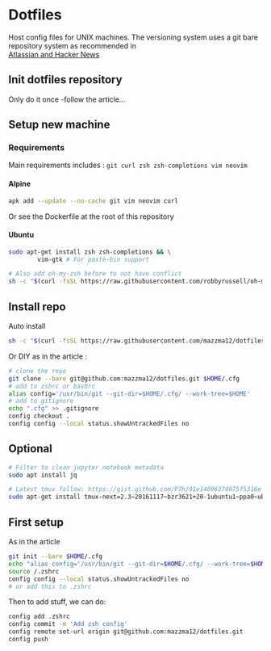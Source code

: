# Dotfiles
Host config files for UNIX machines. The versioning system uses a git bare repository system as recommended in  
[Atlassian and Hacker News](https://developer.atlassian.com/blog/2016/02/best-way-to-store-dotfiles-git-bare-repo/)

## Init dotfiles repository
Only do it once -follow the article...

## Setup new machine
 
### Requirements

Main requirements includes : `git curl zsh zsh-completions vim neovim`

#### Alpine

```bash
apk add --update --no-cache git vim neovim curl 
```
Or see the Dockerfile at the root of this repository

#### Ubuntu 

```bash
sudo apt-get install zsh zsh-completions && \
		vim-gtk # For paste-bin support

# Also add oh-my-zsh before to not have conflict
sh -c "$(curl -fsSL https://raw.githubusercontent.com/robbyrussell/oh-my-zsh/master/tools/install.sh)"
```

## Install repo

Auto install 
```bash
sh -c "$(curl -fsSL https://raw.githubusercontent.com/mazzma12/dotfiles/master/install.sh)"
```

Or DIY as in the article :
```bash
# clone the repo
git clone --bare git@github.com:mazzma12/dotfiles.git $HOME/.cfg
# add to zshrc or bashrc
alias config='/usr/bin/git --git-dir=$HOME/.cfg/ --work-tree=$HOME'
# add to gitignore
echo ".cfg" >> .gitignore
config checkout .
config config --local status.showUntrackedFiles no
```

## Optional 

```bash
# Filter to clean jupyter notebook metadata
sudo apt install jq

# Latest tmux follow: https://gist.github.com/P7h/91e14096374075f5316e
sudo apt-get install tmux-next=2.3~20161117~bzr3621+20-1ubuntu1~ppa0~ubuntu14.04.1	# get this from https://launchpad.net/~pi-rho/+archive/ubuntu/dev
```

## First setup

As in the article
```bash
git init --bare $HOME/.cfg
echo "alias config='/usr/bin/git --git-dir=$HOME/.cfg/ --work-tree=$HOME'" >> $HOME/.zshrc
source /.zshrc
config config --local status.showUntrackedFiles no
# or add this to .zshrc
```

Then to add stuff, we can do:
```bash
config add .zshrc
config commit -m 'Add zsh config'
config remote set-url origin git@github.com:mazzma12/dotfiles.git
config push
```
